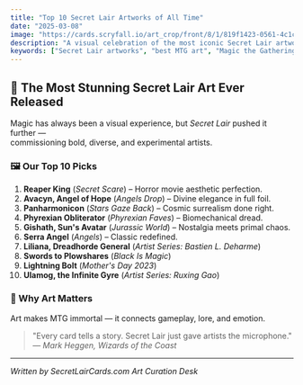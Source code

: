 ```yaml
---
title: "Top 10 Secret Lair Artworks of All Time"
date: "2025-03-08"
image: "https://cards.scryfall.io/art_crop/front/8/1/819f1423-0561-4c1c-bcf5-5379e0df5283.jpg"
description: "A visual celebration of the most iconic Secret Lair artworks from 2019–2025."
keywords: ["Secret Lair artworks", "best MTG art", "Magic the Gathering art", "Secret Lair top 10"]
---
```


## 🌟 The Most Stunning Secret Lair Art Ever Released

Magic has always been a visual experience, but *Secret Lair* pushed it further —  
commissioning bold, diverse, and experimental artists.

### 🖼️ Our Top 10 Picks
1. **Reaper King** (*Secret Scare*) – Horror movie aesthetic perfection.  
2. **Avacyn, Angel of Hope** (*Angels Drop*) – Divine elegance in full foil.  
3. **Panharmonicon** (*Stars Gaze Back*) – Cosmic surrealism done right.  
4. **Phyrexian Obliterator** (*Phyrexian Faves*) – Biomechanical dread.  
5. **Gishath, Sun's Avatar** (*Jurassic World*) – Nostalgia meets primal chaos.  
6. **Serra Angel** (*Angels*) – Classic redefined.  
7. **Liliana, Dreadhorde General** (*Artist Series: Bastien L. Deharme*)  
8. **Swords to Plowshares** (*Black Is Magic*)  
9. **Lightning Bolt** (*Mother's Day 2023*)  
10. **Ulamog, the Infinite Gyre** (*Artist Series: Ruxing Gao*)

### 🧩 Why Art Matters
Art makes MTG immortal — it connects gameplay, lore, and emotion.

> "Every card tells a story. Secret Lair just gave artists the microphone."  
> — *Mark Heggen, Wizards of the Coast*

---
*Written by SecretLairCards.com Art Curation Desk*


















